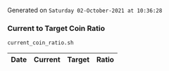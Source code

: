 Generated on `Saturday 02-October-2021 at 10:36:28`

### Current to Target Coin Ratio
`current_coin_ratio.sh`

Date|Current|Target|Ratio
---|---|---|---

